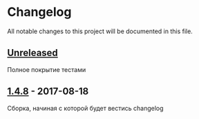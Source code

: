 # Changelog
All notable changes to this project will be documented in this file.

## [Unreleased]
Полное покрытие тестами

## [1.4.8] - 2017-08-18
Сборка, начиная с которой будет вестись changelog

[Unreleased]: https://github.com/gromver/rx-model/compare/v1.4.7...HEAD
[1.4.8]: https://github.com/gromver/rx-model/tree/v1.4.7
